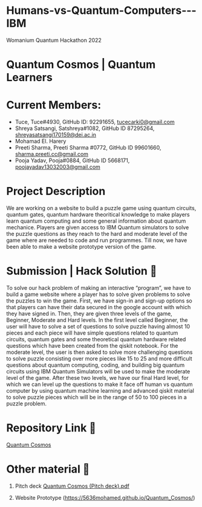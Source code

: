 # Humans-vs-Quantum-Computers---IBM
Womanium Quantum Hackathon 2022
# Quantum Cosmos | Quantum Learners

# Current Members: 
- Tuce, Tuce#4930, GitHub ID: 92291655, tucecarki0@gmail.com
- Shreya Satsangi, Satshreya#1082, GitHub ID 87295264, shreyasatsangi170159@dei.ac.in
- Mohamad El. Harery
- Preeti Sharma, Preeti Sharma #0772, GitHub ID 99601660, sharma.preeti.cc@gmail.com
- Pooja Yadav, Pooja#0884, GitHub ID 5668171, poojayadav13032003@gmail.com

# Project Description

We are working on a website to build a puzzle game using quantum circuits, quantum gates, quantum hardware theoritical knowledge to make players learn quantum computing and some general information about quantum mechanice. Players are given access to IBM Quantum simulators to solve the puzzle questions as they reach to the hard and moderate level of the game where are needed to code and run programmes. Till now, we have been able to make a website prototype version of the game. 



# Submission | Hack Solution 📝

To solve our hack problem of making an interactive “program”, we have to build a game website where a player has to solve given problems to solve the puzzles to win the game. 
First, we have sign-in and sign-up options so that players can have their data secured in the google account with which they have signed in. Then, they are given three levels of the game, Beginner, Moderate and Hard levels. 
In the first level called Beginner, the user will have to solve a set of questions to solve puzzle having almost 10 pieces and each piece will have simple questions related to quantum circuits, quantum gates and some theoretical quantum hardware related questions which have been created from the qiskit notebook. For the moderate level, the user is then asked to solve more challenging questions to solve puzzle consisting over more pieces like 15 to 25 and more difficult questions about quantum computing, coding, and building big quantum circuits using IBM Quantum Simulators will be used to make the moderate level of the game. After these two levels, we have our final Hard level, for which we can level up the questions to make it face off human vs quantum computer by using quantum machine learning and advanced qiskit material to solve puzzle pieces which will be in the range of 50 to 100 pieces in a puzzle problem. 



# Repository Link 📝
[Quantum Cosmos](https://github.com/5636mohamed/Quantum_Cosmos)
<!-- Link to your Git repository with the submission as per requirements. -->

  
#  Other material 📝

1. Pitch deck [Quantum Cosmos (Pitch deck).pdf](https://github.com/uiafm/Humans-vs-Quantum-Computers---IBM/files/9396173/Quantum.Cosmos.Pitch.deck.pdf)

2. Website Prototype (https://5636mohamed.github.io/Quantum_Cosmos/)

